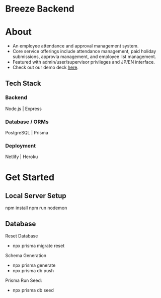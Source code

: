 # Breeze Backend

# About 
- An employee attendance and approval management system.
- Core service offerings include attendance management, paid holiday submissions, approvla management, and employee list management.
- Featured with admin/user/supervisor privileges and JP/EN interface.
- Check out our demo deck [here](https://docs.google.com/presentation/d/18KnAaUHyiow15ncs6IVkLylXO4KCXyvZykjngWdwzB0/edit#slide=id.g31d6f20d701_9_30).

## Tech Stack
### Backend
Node.js | Express

### Database / ORMs
PostgreSQL | Prisma

### Deployment 
Netlify | Heroku

# Get Started

## Local Server Setup
npm install 
npm run nodemon

## Database

Reset Database
- npx prisma migrate reset

Schema Generation
- npx prisma generate
- npx prisma db push

Prisma Run Seed:
- npx prisma db seed


